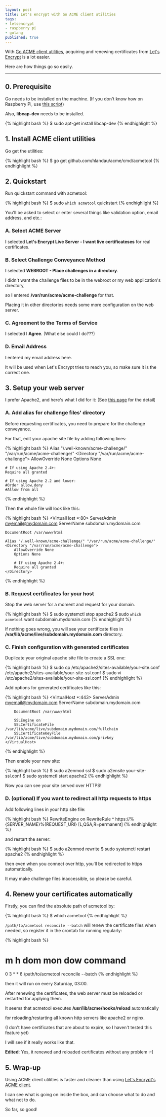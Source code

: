 ```yaml
---
layout: post
title: Let's encrypt with Go ACME client utilities
tags:
- letsencrypt
- raspberry pi
- golang
published: true
---
```


With [Go ACME client utilities](https://github.com/hlandau/acme), acquiring and renewing certificates from [Let's Encrypt](https://letsencrypt.org/) is a lot easier.

Here are how things go so easily.

----

## 0. Prerequisite

Go needs to be installed on the machine.
(If you don't know how on Raspberry Pi, use [this script](https://github.com/meinside/rpi-configs/blob/master/bin/prep_go.sh))

Also, **libcap-dev** needs to be installed.

{% highlight bash %}
$ sudo apt-get install libcap-dev
{% endhighlight %}

## 1. Install ACME client utilities

Go get the utilities:

{% highlight bash %}
$ go get github.com/hlandau/acme/cmd/acmetool
{% endhighlight %}

## 2. Quickstart

Run quickstart command with acmetool:

{% highlight bash %}
$ sudo `which acmetool` quickstart
{% endhighlight %}

You'll be asked to select or enter several things like validation option, email address, and etc.:

### A. Select ACME Server

I selected **Let's Encrypt Live Server - I want live certificateses** for real certificates.

### B. Select Challenge Conveyance Method

I selected **WEBROOT - Place challenges in a directory**.

I didn't want the challenge files to be in the webroot or my web application's directory,
  
so I entered **/var/run/acme/acme-challenge** for that.

Placing it in other directories needs some more configuration on the web server.

### C. Agreement to the Terms of Service

I selected **I Agree**. (What else could I do???)

### D. Email Address

I entered my email address here.

It will be used when Let's Encrypt tries to reach you, so make sure it is the correct one.

## 3. Setup your web server

I prefer Apache2, and here's what I did for it:
(See [this page](https://github.com/hlandau/acme/blob/master/_doc/WSCONFIG.md) for the detail)

### A. Add alias for challenge files' directory

Before requesting certificates, you need to prepare for the challenge conveyance.

For that, edit your apache site file by adding following lines:

{% highlight bash %}
Alias "/.well-known/acme-challenge/" "/var/run/acme/acme-challenge/"
<Directory "/var/run/acme/acme-challenge">
	AllowOverride None
	Options None

	# If using Apache 2.4+:
	Require all granted

	# If using Apache 2.2 and lower:
	#Order allow,deny
	#Allow from all
</Directory>
{% endhighlight %}

Then the whole file will look like this:

{% highlight bash %}
<VirtualHost *:80>
	ServerAdmin myemail@mydomain.com
	ServerName subdomain.mydomain.com

	DocumentRoot /var/www/html

	Alias "/.well-known/acme-challenge/" "/var/run/acme/acme-challenge/"
	<Directory "/var/run/acme/acme-challenge">
		AllowOverride None
		Options None
		
		# If using Apache 2.4+:
		Require all granted
	</Directory>
</VirtualHost>
{% endhighlight %}

### B. Request certificates for your host

Stop the web server for a moment and request for your domain.

{% highlight bash %}
$ sudo systemctl stop apache2
$ sudo `which acmetool` want subdomain.mydomain.com
{% endhighlight %}

If nothing goes wrong, you will see your certificate files in **/var/lib/acme/live/subdomain.mydomain.com** directory.

### C. Finish configuration with generated certificates

Duplicate your original apache site file to create a SSL one:

{% highlight bash %}
$ sudo cp /etc/apache2/sites-available/your-site.conf /etc/apache2/sites-available/your-site-ssl.conf
$ sudo vi /etc/apache2/sites-available/your-site-ssl.conf
{% endhighlight %}

Add options for generated certificates like this:

{% highlight bash %}
<IfModule mod_ssl.c>
	<VirtualHost *:443>
		ServerAdmin myemail@mydomain.com
		ServerName subdomain.mydomain.com

		DocumentRoot /var/www/html

		SSLEngine on
		SSLCertificateFile /var/lib/acme/live/subdomain.mydomain.com/fullchain
		SSLCertificateKeyFile /var/lib/acme/live/subdomain.mydomain.com/privkey
	</VirtualHost>
</IfModule>
{% endhighlight %}

Then enable your new site:

{% highlight bash %}
$ sudo a2enmod ssl
$ sudo a2ensite your-site-ssl.conf
$ sudo systemctl start apache2
{% endhighlight %}

Now you can see your site served over HTTPS!

### D. (optional) If you want to redirect all http requests to https

Add following lines in your http site file:

{% highlight bash %}
RewriteEngine on
RewriteRule ^ https://%{SERVER_NAME}%{REQUEST_URI} [L,QSA,R=permanent]
{% endhighlight %}

and restart the server:

{% highlight bash %}
$ sudo a2enmod rewrite
$ sudo systemctl restart apache2
{% endhighlight %}

then even when you connect over http, you'll be redirected to https automatically.

It may make challenge files inaccessible, so please be careful.

## 4. Renew your certificates automatically

Firstly, you can find the absolute path of acmetool by:

{% highlight bash %}
$ which acmetool
{% endhighlight %}

`/path/to/acmetool reconcile --batch` will renew the certificate files when needed, so register it in the crontab for running regularly:

{% highlight bash %}
# m h  dom mon dow   command
0 3 * * 6 /path/to/acmetool reconcile --batch
{% endhighlight %}

then it will run on every Saturday, 03:00.

After renewing the certificates, the web server must be reloaded or restarted for applying them.

It seems that acmetool executes **/usr/lib/acme/hooks/reload** automatically

for reloading/restarting all known http servers like apache2 or nginx.

(I don't have certificates that are about to expire, so I haven't tested this feature yet)

I will see if it really works like that.

**Edited**: Yes, it renewed and reloaded certificates without any problem :-)

## 5. Wrap-up

Using ACME client utilities is faster and cleaner than using [Let's Encrypt's ACME client](http://blog.meinside.pe.kr/Lets-Encrypt-with-Raspberry-Pi/).

I can see what is going on inside the box, and can choose what to do and what not to do.

So far, so good!

